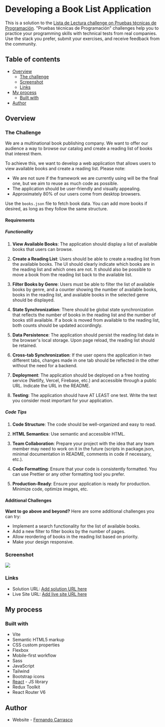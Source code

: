 # Developing a Book List Application

This is a solution to the [Lista de Lectura challenge on Pruebas técnicas de Programación](https://github.com/midudev/pruebas-tecnicas/tree/main/pruebas/01-reading-list). "Pruebas técnicas de Programación" challenges help you to practice your programming skills with technical tests from real companies. Use the stack you prefer, submit your exercises, and receive feedback from the community. 

## Table of contents

- [Overview](#overview)
  - [The challenge](#the-challenge)
  - [Screenshot](#screenshot)
  - [Links](#links)
- [My process](#my-process)
  - [Built with](#built-with)
- [Author](#author)

## Overview

### The Challenge

We are a multinational book publishing company. We want to offer our audience a way to browse our catalog and create a reading list of books that interest them.

To achieve this, we want to develop a web application that allows users to view available books and create a reading list. Please note:

- We are not sure if the framework we are currently using will be the final one, but we aim to reuse as much code as possible.
- The application should be user-friendly and visually appealing.
- Approximately 80% of our users come from desktop browsers.

Use the `books.json` file to fetch book data. You can add more books if desired, as long as they follow the same structure.

#### Requirements

##### Functionality

1. **View Available Books**: The application should display a list of available books that users can browse.

2. **Create a Reading List**: Users should be able to create a reading list from the available books. The UI should clearly indicate which books are in the reading list and which ones are not. It should also be possible to move a book from the reading list back to the available list.

3. **Filter Books by Genre**: Users must be able to filter the list of available books by genre, and a counter showing the number of available books, books in the reading list, and available books in the selected genre should be displayed.

4. **State Synchronization**: There should be global state synchronization that reflects the number of books in the reading list and the number of books still available. If a book is moved from available to the reading list, both counts should be updated accordingly.

5. **Data Persistence**: The application should persist the reading list data in the browser's local storage. Upon page reload, the reading list should be retained.

6. **Cross-tab Synchronization**: If the user opens the application in two different tabs, changes made in one tab should be reflected in the other without the need for a backend.

7. **Deployment**: The application should be deployed on a free hosting service (Netlify, Vercel, Firebase, etc.) and accessible through a public URL. Indicate the URL in the README.

8. **Testing**: The application should have AT LEAST one test. Write the test you consider most important for your application.

##### Code Tips

1. **Code Structure**: The code should be well-organized and easy to read.

2. **HTML Semantics**: Use semantic and accessible HTML.

3. **Team Collaboration**: Prepare your project with the idea that any team member may need to work on it in the future (scripts in package.json, minimal documentation in README, comments in code if necessary, etc.).

4. **Code Formatting**: Ensure that your code is consistently formatted. You can use Prettier or any other formatting tool you prefer.

5. **Production-Ready**: Ensure your application is ready for production. Minimize code, optimize images, etc.

#### Additional Challenges

**Want to go above and beyond?** Here are some additional challenges you can try:

- Implement a search functionality for the list of available books.
- Add a new filter to filter books by the number of pages.
- Allow reordering of books in the reading list based on priority.
- Make your design responsive.

### Screenshot

![](./SFCC5555/src/assets/screenshot-Book-List.png)

### Links

- Solution URL: [Add solution URL here](https://github.com/SFCC5555/pruebas-tecnicas)
- Live Site URL: [Add live site URL here](https://sfcc-book-list.netlify.app/)

## My process

### Built with

- Vite
- Semantic HTML5 markup
- CSS custom properties
- Flexbox
- Mobile-first workflow
- Sass
- JavaScript
- Tailwind
- Bootstrap icons
- [React](https://reactjs.org/) - JS library
- Redux Toolkit
- React Router V6

## Author

- Website - [Fernando Carrasco](https://sfcc5555.netlify.app/)